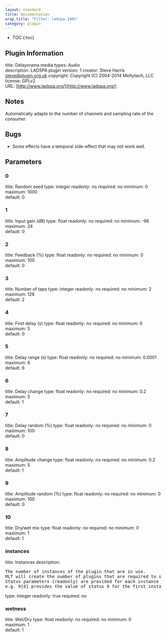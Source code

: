 ```yaml
---
layout: standard
title: Documentation
wrap_title: "Filter: ladspa.1402"
category: plugin
---
```

* TOC
{:toc}

## Plugin Information

title: Delayorama
media types:
Audio  
description: LADSPA plugin
version: 1
creator: Steve Harris <steve@plugin.org.uk>
copyright: Copyright (C) 2004-2014 Meltytech, LLC  
license: GPLv2  
URL: [http://www.ladspa.org/](http://www.ladspa.org/)  

## Notes

Automatically adapts to the number of channels and sampling rate of the consumer.

## Bugs

* Some effects have a temporal side-effect that may not work well.


## Parameters

### 0

title: Random seed  type: integer
readonly: no
required: no
minimum: 0  
maximum: 1000  
default: 0  

### 1

title: Input gain (dB)  type: float
readonly: no
required: no
minimum: -96  
maximum: 24  
default: 0  

### 2

title: Feedback (%)  type: float
readonly: no
required: no
minimum: 0  
maximum: 100  
default: 0  

### 3

title: Number of taps  type: integer
readonly: no
required: no
minimum: 2  
maximum: 128  
default: 2  

### 4

title: First delay (s)  type: float
readonly: no
required: no
minimum: 0  
maximum: 5  
default: 0  

### 5

title: Delay range (s)  type: float
readonly: no
required: no
minimum: 0.0001  
maximum: 6  
default: 6  

### 6

title: Delay change  type: float
readonly: no
required: no
minimum: 0.2  
maximum: 5  
default: 1  

### 7

title: Delay random (%)  type: float
readonly: no
required: no
minimum: 0  
maximum: 100  
default: 0  

### 8

title: Amplitude change  type: float
readonly: no
required: no
minimum: 0.2  
maximum: 5  
default: 1  

### 9

title: Amplitude random (%)  type: float
readonly: no
required: no
minimum: 0  
maximum: 100  
default: 0  

### 10

title: Dry/wet mix  type: float
readonly: no
required: no
minimum: 0  
maximum: 1  
default: 1  

### instances

title: Instances  description:
<pre>
The number of instances of the plugin that are in use.
MLT will create the number of plugins that are required to support the number of audio channels.
Status parameters (readonly) are provided for each instance and are accessed by specifying the instance number after the identifier (starting at zero).
e.g. 9[0] provides the value of status 9 for the first instance.
</pre>
type: integer
readonly: true
required: no

### wetness

title: Wet/Dry  type: float
readonly: no
required: no
minimum: 0  
maximum: 1  
default: 1  

